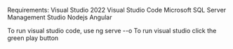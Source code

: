 Requirements:
Visual Studio 2022
Visual Studio Code
Microsoft SQL Server Management Studio
Nodejs
Angular

To run visual studio code, use ng serve --o
To run visual studio click the green play button
